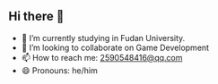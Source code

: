 ## Hi there 👋

- 🌱 I’m currently studying in Fudan University.
- 👯 I’m looking to collaborate on Game Development
- 📫 How to reach me: 2590548416@qq.com
- 😄 Pronouns: he/him
